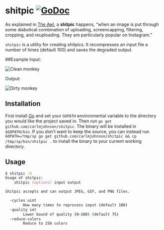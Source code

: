 # shitpic [![GoDoc](https://godoc.org/github.com/carlmjohnson/shitpic?status.svg)](https://godoc.org/github.com/carlmjohnson/shitpic)
As explained in [The Awl](http://www.theawl.com/2014/12/the-triumphant-rise-of-the-shitpic), a **shitpic** happens, “when an image is put through some diabolical combination of uploading, screencapping, filtering, cropping, and reuploading. They are particularly popular on Instagram.”

`shitpic` is a utility for creating shitpics. It recompresses an input file a number of times (default 100) and saves the degraded output.

##Example
Input:

![Clean monkey](http://i.imgur.com/ULOm0le.png)

Output:

![Dirty monkey](http://i.imgur.com/pdgFU2d.jpg)

## Installation
First install [Go](http://golang.org) and set your `GOPATH` environmental variable to the directory you would like the project saved in. Then run `go get github.com/carlmjohnson/shitpic`. The binary will be installed in `$GOPATH/bin`. If you don't want to keep the source, you can instead run `GOPATH=/tmp/sp go get github.com/carlmjohnson/shitpic && cp /tmp/sp/bin/shitpic .` to install the binary to your current working directory.

## Usage
```bash
$ shitpic -h
Usage of shitpic:
    shitpic [options] input output

Shitpic accepts and can output JPEG, GIF, and PNG files.

  -cycles uint
        How many times to reprocess input (default 100)
  -quality int
        Lower bound of quality (0–100) (default 75)
  -reduce-colors
        Reduce to 256 colors
```

